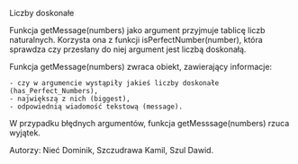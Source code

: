 Liczby doskonałe

Funkcja getMessage(numbers) jako argument przyjmuje tablicę liczb naturalnych. 
Korzysta ona z funkcji isPerfectNumber(number), która sprawdza czy przesłany do niej argument jest liczbą doskonałą.

Funkcja getMessage(numbers) zwraca obiekt, zawierający informacje:
 
    - czy w argumencie wystąpiły jakieś liczby doskonałe (has_Perfect_Numbers), 
    - największą z nich (biggest), 
    - odpowiednią wiadomość tekstową (message).
   
W przypadku błędnych argumentów, funkcja getMesssage(numbers) rzuca wyjątek.



Autorzy:
Nieć Dominik, Szczudrawa Kamil, Szul Dawid.
